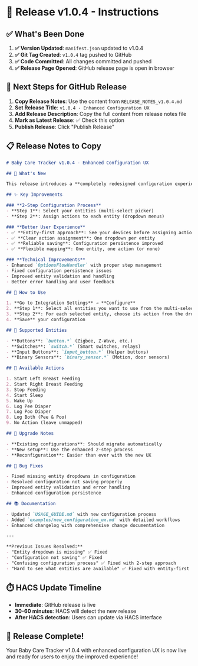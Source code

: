 # 🚀 Release v1.0.4 - Instructions

## ✅ What's Been Done

1. **✅ Version Updated**: `manifest.json` updated to v1.0.4
2. **✅ Git Tag Created**: `v1.0.4` tag pushed to GitHub
3. **✅ Code Committed**: All changes committed and pushed
4. **✅ Release Page Opened**: GitHub release page is open in browser

## 📝 Next Steps for GitHub Release

1. **Copy Release Notes**: Use the content from `RELEASE_NOTES_v1.0.4.md`
2. **Set Release Title**: `v1.0.4 - Enhanced Configuration UX`
3. **Add Release Description**: Copy the full content from release notes file
4. **Mark as Latest Release**: ✅ Check this option
5. **Publish Release**: Click "Publish Release"

## 📋 Release Notes to Copy

```markdown
# Baby Care Tracker v1.0.4 - Enhanced Configuration UX

## 🎉 What's New

This release introduces a **completely redesigned configuration experience** that makes button mapping intuitive and user-friendly.

## ✨ Key Improvements

### **2-Step Configuration Process**
- **Step 1**: Select your entities (multi-select picker)
- **Step 2**: Assign actions to each entity (dropdown menus)

### **Better User Experience**
- ✅ **Entity-first approach**: See your devices before assigning actions
- ✅ **Clear action assignment**: One dropdown per entity
- ✅ **Reliable saving**: Configuration persistence improved
- ✅ **Flexible mapping**: One entity, one action (or none)

### **Technical Improvements**
- Enhanced `OptionsFlowHandler` with proper step management
- Fixed configuration persistence issues
- Improved entity validation and handling
- Better error handling and user feedback

## 🔧 How to Use

1. **Go to Integration Settings** → **Configure**
2. **Step 1**: Select all entities you want to use from the multi-select dropdown
3. **Step 2**: For each selected entity, choose its action from the dropdown menu
4. **Save** your configuration

## 📱 Supported Entities

- **Buttons**: `button.*` (Zigbee, Z-Wave, etc.)
- **Switches**: `switch.*` (Smart switches, relays)  
- **Input Buttons**: `input_button.*` (Helper buttons)
- **Binary Sensors**: `binary_sensor.*` (Motion, door sensors)

## 🎯 Available Actions

1. Start Left Breast Feeding
2. Start Right Breast Feeding
3. Stop Feeding
4. Start Sleep
5. Wake Up
6. Log Pee Diaper
7. Log Poo Diaper
8. Log Both (Pee & Poo)
9. No Action (leave unmapped)

## 🔄 Upgrade Notes

- **Existing configurations**: Should migrate automatically
- **New setup**: Use the enhanced 2-step process
- **Reconfiguration**: Easier than ever with the new UX

## 🐛 Bug Fixes

- Fixed missing entity dropdowns in configuration
- Resolved configuration not saving properly  
- Improved entity validation and error handling
- Enhanced configuration persistence

## 📚 Documentation

- Updated `USAGE_GUIDE.md` with new configuration process
- Added `examples/new_configuration_ux.md` with detailed workflows
- Enhanced changelog with comprehensive change documentation

---

**Previous Issues Resolved:**
- "Entity dropdown is missing" ✅ Fixed
- "Configuration not saving" ✅ Fixed  
- "Confusing configuration process" ✅ Fixed with 2-step approach
- "Hard to see what entities are available" ✅ Fixed with entity-first selection
```

## ⏱️ HACS Update Timeline

- **Immediate**: GitHub release is live
- **30-60 minutes**: HACS will detect the new release
- **After HACS detection**: Users can update via HACS interface

## 🎉 Release Complete!

Your Baby Care Tracker v1.0.4 with enhanced configuration UX is now live and ready for users to enjoy the improved experience!
